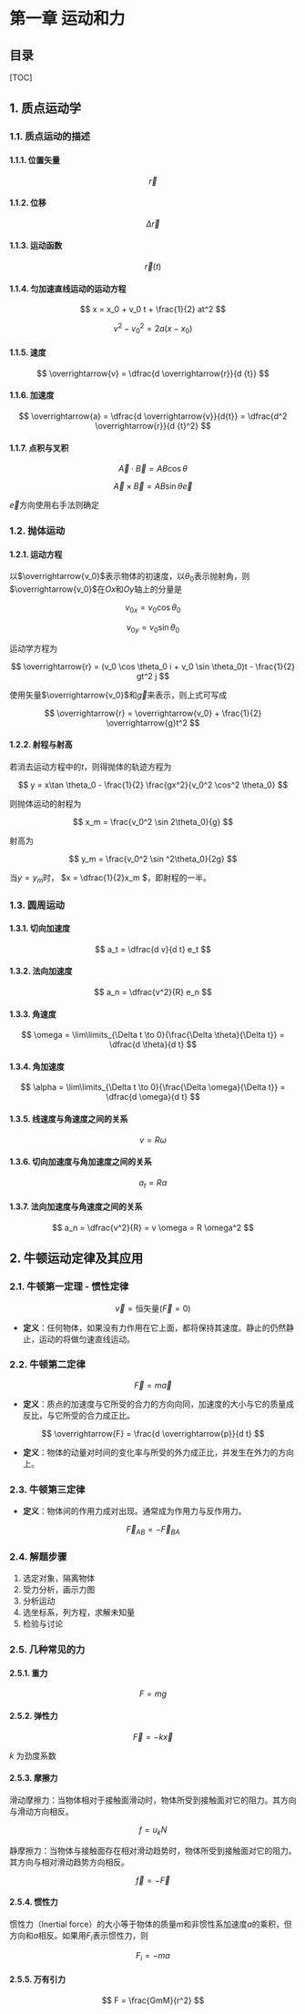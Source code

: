 第一章 运动和力
======

目录
----

[TOC]

## 1. 质点运动学

### 1.1. 质点运动的描述

#### 1.1.1. 位置矢量

$$
\overrightarrow{r}
$$

#### 1.1.2. 位移

$$
\Delta \overrightarrow{r}
$$

#### 1.1.3. 运动函数

$$
\overrightarrow{r}(t)
$$

#### 1.1.4. 匀加速直线运动的运动方程

$$
x = x_0 + v_0 t + \frac{1}{2} at^2
$$

$$
v^2 - v_0^2 = 2a(x - x_0)
$$

#### 1.1.5. 速度

$$
\overrightarrow{v} = \dfrac{d \overrightarrow{r}}{d {t}}
$$

#### 1.1.6. 加速度

$$
\overrightarrow{a} = \dfrac{d \overrightarrow{v}}{d{t}}  = \dfrac{d^2  \overrightarrow{r}}{d {t}^2}
$$

#### 1.1.7. 点积与叉积

$$
\overrightarrow{A} \cdot \overrightarrow{B} = AB \cos \theta
$$

$$
\overrightarrow{A} \times \overrightarrow{B} = AB \sin \theta \overrightarrow{e}
$$

$\overrightarrow{e}$方向使用右手法则确定

### 1.2. 抛体运动

#### 1.2.1. 运动方程

以$\overrightarrow{v_0}$表示物体的初速度，以$\theta_0$表示抛射角，则$\overrightarrow{v_0}$在$Ox$和$Oy$轴上的分量是

$$
v_{0x} = v_0 \cos \theta_0
$$

$$
v_{0y} = v_0 \sin \theta_0
$$

运动学方程为

$$
\overrightarrow{r} = (v_0 \cos \theta_0 i + v_0 \sin \theta_0)t - \frac{1}{2} gt^2 j
$$

使用矢量$\overrightarrow{v_0}$和$\overrightarrow{g}$来表示，则上式可写成

$$
\overrightarrow{r} = \overrightarrow{v_0} + \frac{1}{2} \overrightarrow{g}t^2
$$

#### 1.2.2. 射程与射高

若消去运动方程中的$t$，则得抛体的轨迹方程为

$$
y = x\tan \theta_0 - \frac{1}{2} \frac{gx^2}{v_0^2 \cos^2 \theta_0}
$$

则抛体运动的射程为

$$
x_m = \frac{v_0^2 \sin 2\theta_0}{g}
$$

射高为

$$
y_m = \frac{v_0^2 \sin ^2\theta_0}{2g}
$$

当$y = y_m$时， $x =  \dfrac{1}{2}x_m $，即射程的一半。

### 1.3. 圆周运动

#### 1.3.1. 切向加速度

$$
a_t = \dfrac{d v}{d t} e_t
$$

#### 1.3.2. 法向加速度

$$
a_n = \dfrac{v^2}{R} e_n
$$

#### 1.3.3. 角速度

$$
\omega = \lim\limits_{\Delta t \to 0}{\frac{\Delta \theta}{\Delta t}} = \dfrac{d \theta}{d t}
$$

#### 1.3.4. 角加速度

$$
\alpha = \lim\limits_{\Delta t \to 0}{\frac{\Delta \omega}{\Delta t}} = \dfrac{d \omega}{d t}
$$

#### 1.3.5. 线速度与角速度之间的关系

$$
v = R \omega
$$

#### 1.3.6. 切向加速度与角加速度之间的关系

$$
a_t = R \alpha
$$

#### 1.3.7. 法向加速度与角速度之间的关系

$$
a_n = \dfrac{v^2}{R} = v \omega = R \omega^2
$$

## 2. 牛顿运动定律及其应用

### 2.1. 牛顿第一定理 - 惯性定律

$$
\overrightarrow{v} = \text{恒矢量} (\overrightarrow{F} = 0)
$$

- **定义**：任何物体，如果没有力作用在它上面，都将保持其速度。静止的仍然静止，运动的将做匀速直线运动。

### 2.2. 牛顿第二定律

$$
\overrightarrow{F} = m \overrightarrow{a}
$$

- **定义**：质点的加速度与它所受的合力的方向向同，加速度的大小与它的质量成反比，与它所受的合力成正比。

$$
\overrightarrow{F} = \frac{d \overrightarrow{p}}{d t}
$$

- **定义**：物体的动量对时间的变化率与所受的外力成正比，并发生在外力的方向上。

### 2.3. 牛顿第三定律

- **定义**：物体间的作用力成对出现。通常成为作用力与反作用力。

$$
\overrightarrow F_{AB} = - \overrightarrow F_{BA}
$$

### 2.4. 解题步骤

1. 选定对象，隔离物体
2. 受力分析，画示力图
3. 分析运动
4. 选坐标系，列方程，求解未知量
5. 检验与讨论

### 2.5. 几种常见的力

#### 2.5.1. 重力

$$
F = mg
$$

#### 2.5.2. 弹性力

$$
\overrightarrow{F} = -k\overrightarrow{x}
$$

$k$ 为劲度系数

#### 2.5.3. 摩擦力

滑动摩擦力：当物体相对于接触面滑动时，物体所受到接触面对它的阻力。其方向与滑动方向相反。

$$
f = u_k N
$$

静摩擦力：当物体与接触面存在相对滑动趋势时，物体所受到接触面对它的阻力。 其方向与相对滑动趋势方向相反。

$$
\overrightarrow{f} = -\overrightarrow{F}
$$

#### 2.5.4. 惯性力

惯性力（Inertial force）的大小等于物体的质量$m$和非惯性系加速度$a$的乘积，但方向和$a$相反。如果用$F_i$表示惯性力，则

$$
F_i = -ma
$$

#### 2.5.5. 万有引力

$$
F = \frac{GmM}{r^2}
$$
